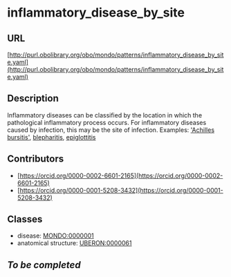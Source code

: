 # inflammatory_disease_by_site 
## URL 
[http://purl.obolibrary.org/obo/mondo/patterns/inflammatory_disease_by_site.yaml](http://purl.obolibrary.org/obo/mondo/patterns/inflammatory_disease_by_site.yaml)
## Description 

Inflammatory diseases can be classified by the location in which the pathological inflammatory process occurs.
For inflammatory diseases caused by infection, this may be the site of infection.
Examples: ['Achilles bursitis'](http://purl.obolibrary.org/obo/MONDO_0001594), [blepharitis](http://purl.obolibrary.org/obo/MONDO_0004785), [epiglottitis](http://purl.obolibrary.org/obo/MONDO_0005753)
## Contributors 
* [https://orcid.org/0000-0002-6601-2165](https://orcid.org/0000-0002-6601-2165) 
* [https://orcid.org/0000-0001-5208-3432](https://orcid.org/0000-0001-5208-3432) 
## Classes 
* disease: [MONDO:0000001](http://purl.obolibrary.org/obo/MONDO_0000001) 
* anatomical structure: [UBERON:0000061](http://purl.obolibrary.org/obo/UBERON_0000061) 
## _To be completed_